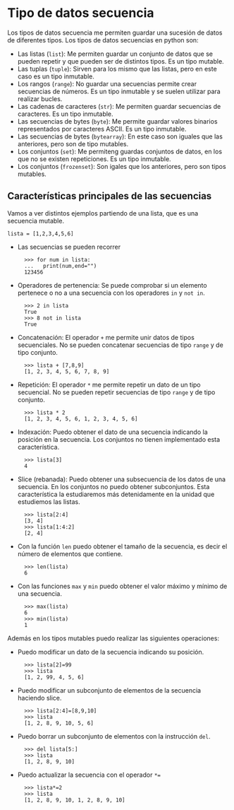 # Tipo de datos secuencia

Los tipos de datos secuencia me permiten guardar una sucesión de datos de diferentes tipos. Los tipos de datos secuencias en python son: 

* Las listas (`list`): Me permiten guardar un conjunto de datos que se pueden repetir y que pueden ser de distintos tipos. Es un tipo mutable.
* Las tuplas (`tuple`): Sirven para los mismo que las listas, pero en este caso es un tipo inmutable. 
* Los rangos (`range`): No guardar una secuencias permite crear secuencias de números. Es un tipo inmutable y se suelen utilizar para realizar bucles.
* Las cadenas de caracteres (`str`): Me permiten guardar secuencias de caracteres. Es un tipo inmutable. 
* Las secuencias de bytes (`byte`): Me permite guardar valores binarios representados por caracteres ASCII. Es un tipo inmutable.
* Las secuencias de bytes (`bytearray`): En este caso son iguales que las anteriores, pero son de tipo mutables.
* Los conjuntos (`set`): Me permiteng guardas conjuntos de datos, en los que no se existen repeticiones. Es un tipo inmutable.
* Los conjuntos (`frozenset`): Son igales que los anteriores, pero son tipos mutables.


## Características principales de las secuencias

Vamos a ver distintos ejemplos partiendo de una lista, que es una secuencia mutable.

	lista = [1,2,3,4,5,6]

* Las secuencias se pueden recorrer
	
		>>> for num in lista:
		...   print(num,end="")
		123456

* Operadores de pertenencia: Se puede comprobar si un elemento pertenece o no a una secuencia con los operadores `in` y `not in`.

		>>> 2 in lista
		True
		>>> 8 not in lista
		True

* Concatenación: El operador `+` me permite unir datos de tipos secuenciales. No se pueden concatenar secuencias de tipo `range` y de tipo conjunto.

		>>> lista + [7,8,9]
		[1, 2, 3, 4, 5, 6, 7, 8, 9]

* Repetición: El operador `*` me permite repetir un dato de un tipo secuencial. No se pueden repetir secuencias de tipo `range` y de tipo conjunto.

		>>> lista * 2
		[1, 2, 3, 4, 5, 6, 1, 2, 3, 4, 5, 6]

* Indexación: Puedo obtener el dato de una secuencia indicando la posición en la secuencia. Los conjuntos no tienen implementado esta característica.

		>>> lista[3]
		4
	
* Slice (rebanada): Puedo obtener una subsecuencia de los datos de una secuencia. En los conjuntos no puedo obtener subconjuntos. Esta característica la estudiaremos más detenidamente en la unidad que estudiemos las listas.

		>>> lista[2:4]
		[3, 4]
		>>> lista[1:4:2]
		[2, 4]

* Con la función `len` puedo obtener el tamaño de la secuencia, es decir el número de elementos que contiene.

		>>> len(lista)
		6

* Con las funciones `max` y `min` puedo obtener el valor máximo y mínimo de una secuencia.

		>>> max(lista)
		6
		>>> min(lista)
		1
	
Además en los tipos mutables puedo realizar las siguientes operaciones:

* Puedo modificar un dato de la secuencia indicando su posición.

		>>> lista[2]=99
		>>> lista
		[1, 2, 99, 4, 5, 6]
		
* Puedo modificar un subconjunto de elementos de la secuencia haciendo slice.

		>>> lista[2:4]=[8,9,10]
		>>> lista
		[1, 2, 8, 9, 10, 5, 6]

* Puedo borrar un subconjunto de elementos con la instrucción `del`.

		>>> del lista[5:]
		>>> lista
		[1, 2, 8, 9, 10]

* Puedo actualizar la secuencia con el operador `*=`

		>>> lista*=2
		>>> lista
		[1, 2, 8, 9, 10, 1, 2, 8, 9, 10]
